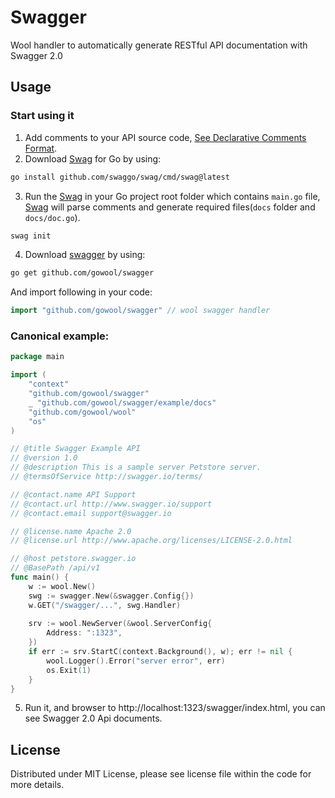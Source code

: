 # Swagger

Wool handler to automatically generate RESTful API documentation with Swagger 2.0

## Usage

### Start using it

1. Add comments to your API source code, [See Declarative Comments Format](https://github.com/swaggo/swag#declarative-comments-format).
2. Download [Swag](https://github.com/swaggo/swag) for Go by using:
```sh
go install github.com/swaggo/swag/cmd/swag@latest
```
3. Run the [Swag](https://github.com/swaggo/swag) in your Go project root folder which contains `main.go` file, [Swag](https://github.com/swaggo/swag) will parse comments and generate required files(`docs` folder and `docs/doc.go`).
```sh
swag init
```
4. Download [swagger](https://github.com/gowool/swagger) by using:
```sh
go get github.com/gowool/swagger
```

And import following in your code:
```go
import "github.com/gowool/swagger" // wool swagger handler
```

### Canonical example:

```go
package main

import (
    "context"
    "github.com/gowool/swagger"
    _ "github.com/gowool/swagger/example/docs"
    "github.com/gowool/wool"
    "os"
)

// @title Swagger Example API
// @version 1.0
// @description This is a sample server Petstore server.
// @termsOfService http://swagger.io/terms/

// @contact.name API Support
// @contact.url http://www.swagger.io/support
// @contact.email support@swagger.io

// @license.name Apache 2.0
// @license.url http://www.apache.org/licenses/LICENSE-2.0.html

// @host petstore.swagger.io
// @BasePath /api/v1
func main() {
    w := wool.New()
    swg := swagger.New(&swagger.Config{})
    w.GET("/swagger/...", swg.Handler)
    
    srv := wool.NewServer(&wool.ServerConfig{
        Address: ":1323",
    })
    if err := srv.StartC(context.Background(), w); err != nil {
        wool.Logger().Error("server error", err)
        os.Exit(1)
    }
}
```

5. Run it, and browser to http://localhost:1323/swagger/index.html, you can see Swagger 2.0 Api documents.

## License

Distributed under MIT License, please see license file within the code for more details.

